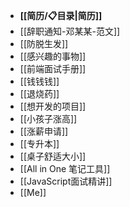 - **[[简历/📋目录|简历]]**
- [[辞职通知-邓某某-范文]]
- [[防脱生发]]
- [[感兴趣的事物]]
- [[前端面试手册]]
- [[钱钱钱]]
- [[退烧药]]
- [[想开发的项目]]
- [[小孩子涨高]]
- [[涨薪申请]]
- [[专升本]]
- [[桌子舒适大小]]
- [[All in One 笔记工具]]
- [[JavaScript面试精讲]]
- [[Me]]
